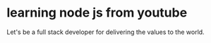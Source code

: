# learning node js from youtube 
Let's be a full stack developer for delivering the values to the world.
